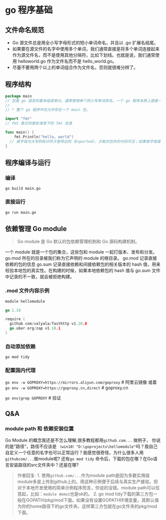 # go 程序基础

## 文件命名规范

- Go 源文件总是用全小写字母形式的短小单词命名，并且以 .go 扩展名结尾。
- 如果要在源文件的名字中使用多个单词，我们通常直接是将多个单词连接起来作为源文件名，而不是使用其他分隔符，比如下划线。也就是说，我们通常使用 helloworld.go 作为文件名而不是 hello_world.go。
- 尽量不要用两个以上的单词组合作为文件名，否则就很难分辨了。

## 程序结构

```go
package main
// 包是 go 语言的基本组成单元，通常使用单个的小写单词命名，一个 go 程序本质上就是一组包的集合。
// 
// * 整个 go 程序中仅允许存在一个 main 包。

import "fmt"
// fmt 表示的是标准库下的 fmt 目录

func main() {
    fmt.Println("hello, world")
  // 首字母为大写的标识符才是导出的（Exported），才能对包外的代码可见；如果首字母是小写的，那么就说明这个标识符仅限于在声明它的包内可见。
}
```

## 程序编译与运行

### 编译

`go build main.go`

### 直接运行

`go run main.go`

## 依赖管理 Go module

> Go module 是 Go 默认的包依赖管理机制和 Go 源码构建机制。

一个 module 就是一个包的集合，这些包和 module 一起打版本、发布和分发。go.mod 所在的目录被我们称为它声明的 module 的根目录。
go.mod 记录直接依赖的包的信息
go.sum 记录直接依赖和间接依赖包的相关版本的 hash 值，用来校验本地包的真实性。在构建的时候，如果本地依赖包的 hash 值与 go.sum 文件中记录的不一致，就会被拒绝构建。

### .mod 文件内容示例

```go
module hellomodule

go 1.19

require (
  github.com/valyala/fasthttp v1.28.0
  go.uber.org/zap v1.18.1
)
```

### 自动添加依赖

`go mod tidy`

### 配置国内代理
  
`go env -w GOPROXY=https://mirrors.aliyun.com/goproxy` # 阿里云镜像
或着
`go env -w GOPROXY=https://goproxy.cn,direct` # goproxy.cn

`go env|grep GOPROXY` # 验证

## Q&A

### module path 和 依赖安装位置

Go Module 的概念我还是不怎么理解,很多教程都用`github.com...` 做例子， 你说的是”路径“，路径不应该是
`（win10）"D:\goprojects\hellomodule"`吗？我自己自定义一个任意的名字也可以正常运行？我感觉很奇怪，为什么很多人用`githubcom/...`做module呢?
还有`go mod tidy` 命令后，下载的包在哪？在Go语言安装路径的src文件夹中？还是在哪?

  > 作者回复:
    1. 使用`github.com/...`作为module path是因为多数实用级module多是上传到github上的。用这种示例便于后续与真实生产接驳。但对于本地开发使用的简单示例程序而言，你说的没错。module path可以任意起，比如：`module demo1`也是ok的。
    2. go mod tidy下载的第三方包一般在GOPATH/pkg/mod下面。如果没有设置GOPATH环境变量，其默认值为你的home路径下的go文件夹。这样第三方包就在go文件夹的pkg/mod下面。
